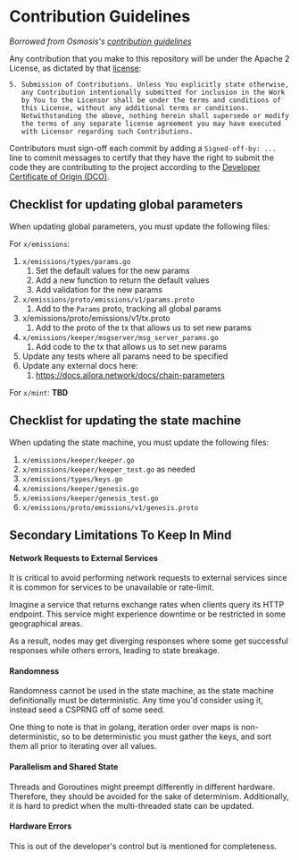 # Contribution Guidelines

*Borrowed from Osmosis's [contribution guidelines](https://github.com/osmosis-labs/osmosis/blob/main/CONTRIBUTING.md)*

Any contribution that you make to this repository will
be under the Apache 2 License, as dictated by that
[license](http://www.apache.org/licenses/LICENSE-2.0.html):

~~~
5. Submission of Contributions. Unless You explicitly state otherwise,
   any Contribution intentionally submitted for inclusion in the Work
   by You to the Licensor shall be under the terms and conditions of
   this License, without any additional terms or conditions.
   Notwithstanding the above, nothing herein shall supersede or modify
   the terms of any separate license agreement you may have executed
   with Licensor regarding such Contributions.
~~~

Contributors must sign-off each commit by adding a `Signed-off-by: ...`
line to commit messages to certify that they have the right to submit
the code they are contributing to the project according to the
[Developer Certificate of Origin (DCO)](https://developercertificate.org/).


## Checklist for updating global parameters

When updating global parameters, you must update the following files:

For `x/emissions`:

1. `x/emissions/types/params.go`
   1. Set the default values for the new params
   2. Add a new function to return the default values
   3. Add validation for the new params
2. `x/emissions/proto/emissions/v1/params.proto`
   1. Add to the `Params` proto, tracking all global params
3. x/emissions/proto/emissions/v1/tx.proto
   1. Add to the proto of the tx that allows us to set new params
4. `x/emissions/keeper/msgserver/msg_server_params.go`
   1. Add code to the tx that allows us to set new params
5. Update any tests where all params need to be specified
6. Update any external docs here:
   1. https://docs.allora.network/docs/chain-parameters

For `x/mint`:
__TBD__


## Checklist for updating the state machine

When updating the state machine, you must update the following files:

1. `x/emissions/keeper/keeper.go`
2. `x/emissions/keeper/keeper_test.go` as needed
3. `x/emissions/types/keys.go`
4. `x/emissions/keeper/genesis.go`
5. `x/emissions/keeper/genesis_test.go`
6. `x/emissions/proto/emissions/v1/genesis.proto`


## Secondary Limitations To Keep In Mind

#### Network Requests to External Services

It is critical to avoid performing network requests to external services since it is common for services to be unavailable or rate-limit.

Imagine a service that returns exchange rates when clients query its HTTP endpoint. This service might experience downtime or be restricted in some geographical areas.

As a result, nodes may get diverging responses where some get successful responses while others errors, leading to state breakage.

#### Randomness

Randomness cannot be used in the state machine, as the state machine definitionally must be deterministic. Any time you'd consider using it, instead seed a CSPRNG off of some seed.

One thing to note is that in golang, iteration order over maps is non-deterministic, so to be deterministic you must gather the keys, and sort them all prior to iterating over all values.

#### Parallelism and Shared State

Threads and Goroutines might preempt differently in different hardware. Therefore, they should be avoided for the sake of determinism. Additionally, it is hard to predict when the multi-threaded state can be updated.

#### Hardware Errors
This is out of the developer's control but is mentioned for completeness.
